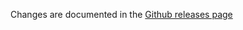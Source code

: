 Changes are documented in the [Github releases page](https://github.com/lalalilo/express-crud-router/releases)
